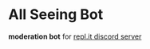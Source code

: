 # All Seeing Bot
**moderation bot** for [repl.it discord server](https://discordapp.com/invite/5gcPC6B)
